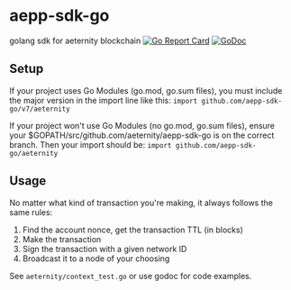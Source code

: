 # aepp-sdk-go

golang sdk for aeternity blockchain
[![Go Report Card](https://goreportcard.com/badge/github.com/aeternity/aepp-sdk-go)](https://goreportcard.com/report/github.com/aeternity/aepp-sdk-go) [![GoDoc](https://godoc.org/github.com/aeternity/aepp-sdk-go?status.svg)](https://godoc.org/github.com/aeternity/aepp-sdk-go)

## Setup
If your project uses Go Modules (go.mod, go.sum files), you must include the major version in the import line like this:
`import github.com/aepp-sdk-go/v7/aeternity`

If your project won't use Go Modules (no go.mod, go.sum files), ensure your $GOPATH/src/github.com/aeternity/aepp-sdk-go is on the correct branch. Then your import should be:
`import github.com/aepp-sdk-go/aeternity`

## Usage
No matter what kind of transaction you're making, it always follows the same rules:
1. Find the account nonce, get the transaction TTL (in blocks)
2. Make the transaction
3. Sign the transaction with a given network ID
4. Broadcast it to a node of your choosing

See `aeternity/context_test.go` or use godoc for code examples.